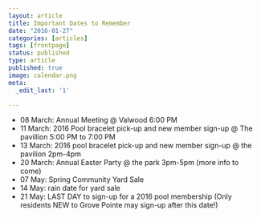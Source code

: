```yaml
---
layout: article
title: Important Dates to Remember
date: "2016-01-27"
categories: [articles]
tags: [frontpage]
status: published
type: article
published: true
image: calendar.png
meta:
  _edit_last: '1'

---
```


+  08 March: Annual Meeting @ Valwood 6:00 PM
+  11 March: 2016 Pool bracelet pick-up and new member sign-up @ The pavillion 5:00 PM to 7:00 PM
+  13 March: 2016 pool bracelet pick-up and new member sign-up @ the pavilion 2pm-4pm
+  20 March: Annual Easter Party @ the park 3pm-5pm (more info to come) 
+  07 May: Spring Community Yard Sale
+  14 May: rain date for yard sale
+  21 May: LAST DAY  to sign-up for a 2016 pool membership (Only residents NEW to Grove Pointe may sign-up after this date!)

<!--more-->
